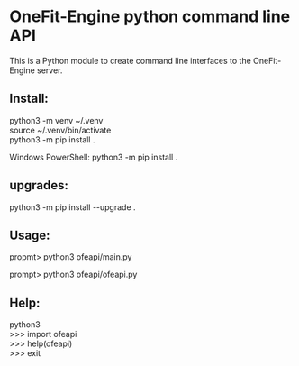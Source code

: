 # OneFit-Engine python command line API

This is a Python module to create command line interfaces to the OneFit-Engine server.

## Install:

python3 -m venv ~/.venv \
source ~/.venv/bin/activate \
python3 -m pip install . 

Windows PowerShell: python3 -m pip install .

## upgrades:

python3 -m pip install --upgrade .

## Usage:

propmt> python3 ofeapi/main.py

prompt> python3 ofeapi/ofeapi.py

## Help:

python3 \
\>\>\> import ofeapi \
\>\>\> help(ofeapi) \
\>\>\> exit
